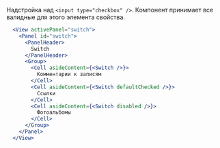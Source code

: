 Надстройка над `<input type="checkbox" />`. Компонент принимает все валидные для этого элемента свойства.

```jsx
  <View activePanel="switch">
    <Panel id="switch">
      <PanelHeader>
        Switch
      </PanelHeader>
      <Group>
        <Cell asideContent={<Switch />}>
          Комментарии к записям
        </Cell>
        <Cell asideContent={<Switch defaultChecked />}>
          Ссылки
        </Cell>
        <Cell asideContent={<Switch disabled />}>
          Фотоальбомы
        </Cell>
      </Group>
    </Panel>
  </View>
```
